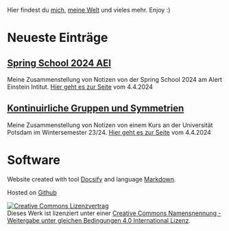 Hier findest du [mich](About_Me.md), [meine Welt](Blog.md) und vieles mehr.
Enjoy :)


# Neueste Einträge

## [Spring School 2024 AEI](Blog/Spring-school-2024.md)

Meine Zusammenstellung von Notizen von der Spring School 2024 am Alert Einstein Intitut.
[Hier geht es zur Seite](https://christiang7.github.io/Spring-School-2024/#/) vom 4.4.2024

## [Kontinuirliche Gruppen und Symmetrien](Gruppen-Symmetrie.md)

Meine Zusammenstellung von Notizen von einem Kurs an der Universität Potsdam im Wintersemester 23/24.
[Hier geht es zur Seite](https://christiang7.github.io/Kontinuierliche_Gruppen_und_ihre_Anwendungen_in_der_Quantenphysik_Unikurs/#/) vom 4.4.2024

# Software

Website created with tool [Docsify](https://docsify.js.org/) and language [Markdown](https://markdown.de/).

Hosted on [Github](https://github.com/christiang7/novalisgedanken)

<a rel="license" href="http://creativecommons.org/licenses/by-sa/4.0/"><img alt="Creative Commons Lizenzvertrag" style="border-width:0" src="https://i.creativecommons.org/l/by-sa/4.0/88x31.png" /></a><br />Dieses Werk ist lizenziert unter einer <a rel="license" href="http://creativecommons.org/licenses/by-sa/4.0/">Creative Commons Namensnennung - Weitergabe unter gleichen Bedingungen 4.0 International Lizenz</a>.
